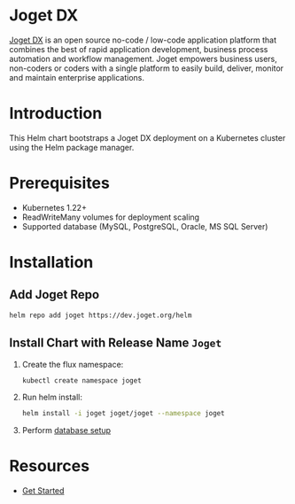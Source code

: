 # Joget DX

[Joget DX](https://www.joget.com) is an open source no-code / low-code application platform that combines the best of rapid application development, business process automation and workflow management. Joget empowers business users, non-coders or coders with a single platform to easily build, deliver, monitor and maintain enterprise applications.

# Introduction

This Helm chart bootstraps a Joget DX deployment on a Kubernetes cluster using the Helm package manager.

# Prerequisites

- Kubernetes 1.22+
- ReadWriteMany volumes for deployment scaling
- Supported database (MySQL, PostgreSQL, Oracle, MS SQL Server) 

# Installation

## Add Joget Repo
```sh
helm repo add joget https://dev.joget.org/helm
```

## Install Chart with Release Name `Joget`

1. Create the flux namespace:

   ```sh
   kubectl create namespace joget
   ```

1. Run helm install:

   ```sh
   helm install -i joget joget/joget --namespace joget
   ```

1. Perform [database setup](https://dev.joget.org/community/display/DX8/Setting+Up+Database)

# Resources

- [Get Started](https://dev.joget.org/community/display/DX8/Get+Started)

